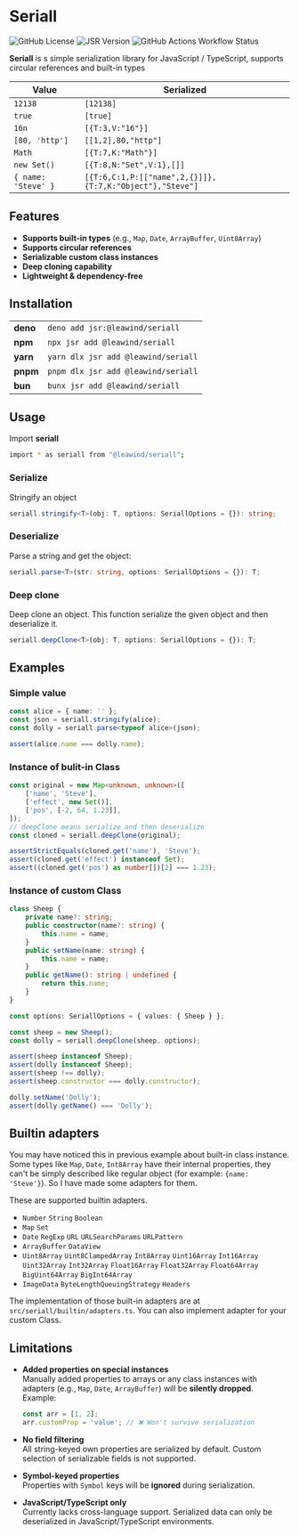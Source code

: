 # Seriall

![GitHub License](https://img.shields.io/github/license/Leawind/seriall)
![JSR Version](https://img.shields.io/jsr/v/%40leawind/seriall?logo=JSR)
![GitHub Actions Workflow Status](https://img.shields.io/github/actions/workflow/status/Leawind/seriall/deno-test.yaml?branch=main&logo=github-actions&label=test)

**Seriall** is s simple serialization library for JavaScript / TypeScript, supports circular references and built-in types

| Value               | Serialized                                               |
| ------------------- | -------------------------------------------------------- |
| `12138`             | `[12138]`                                                |
| `true`              | `[true]`                                                 |
| `16n`               | `[{T:3,V:"16"}]`                                         |
| `[80, 'http']`      | `[[1,2],80,"http"]`                                      |
| `Math`              | `[{T:7,K:"Math"}]`                                       |
| `new Set()`         | `[{T:8,N:"Set",V:1},[]]`                                 |
| `{ name: 'Steve' }` | `[{T:6,C:1,P:[["name",2,{}]]},{T:7,K:"Object"},"Steve"]` |

## Features

- **Supports built-in types** (e.g., `Map`, `Date`, `ArrayBuffer`, `Uint8Array`)
- **Supports circular references**
- **Serializable custom class instances**
- **Deep cloning capability**
- **Lightweight & dependency-free**

## Installation

|          |                                     |
| -------- | ----------------------------------- |
| **deno** | `deno add jsr:@leawind/seriall`     |
| **npm**  | `npx jsr add @leawind/seriall`      |
| **yarn** | `yarn dlx jsr add @leawind/seriall` |
| **pnpm** | `pnpm dlx jsr add @leawind/seriall` |
| **bun**  | `bunx jsr add @leawind/seriall`     |

## Usage

Import **seriall**

```bash
import * as seriall from "@leawind/seriall";
```

### Serialize

Stringify an object

```ts
seriall.stringify<T>(obj: T, options: SeriallOptions = {}): string;
```

### Deserialize

Parse a string and get the object:

```ts
seriall.parse<T>(str: string, options: SeriallOptions = {}): T;
```

### Deep clone

Deep clone an object. This function serialize the given object and then deserialize it.

```ts
seriall.deepClone<T>(obj: T, options: SeriallOptions = {}): T;
```

## Examples

### Simple value

```ts
const alice = { name: '' };
const json = seriall.stringify(alice);
const dolly = seriall.parse<typeof alice>(json);

assert(alice.name === dolly.name);
```

### Instance of bulit-in Class

```typescript
const original = new Map<unknown, unknown>([
	['name', 'Steve'],
	['effect', new Set()],
	['pos', [-2, 64, 1.23]],
]);
// deepClone means serialize and then deserialize
const cloned = seriall.deepClone(original);

assertStrictEquals(cloned.get('name'), 'Steve');
assert(cloned.get('effect') instanceof Set);
assert((cloned.get('pos') as number[])[2] === 1.23);
```

### Instance of custom Class

```ts
class Sheep {
	private name?: string;
	public constructor(name?: string) {
		this.name = name;
	}
	public setName(name: string) {
		this.name = name;
	}
	public getName(): string | undefined {
		return this.name;
	}
}

const options: SeriallOptions = { values: { Sheep } };

const sheep = new Sheep();
const dolly = seriall.deepClone(sheep, options);

assert(sheep instanceof Sheep);
assert(dolly instanceof Sheep);
assert(sheep !== dolly);
assert(sheep.constructor === dolly.constructor);

dolly.setName('Dolly');
assert(dolly.getName() === 'Dolly');
```

## Builtin adapters

You may have noticed this in previous example about built-in class instance. Some types like `Map`, `Date`, `Int8Array` have their internal properties, they can't be simply described like regular object (for example: `{name: 'Steve'}`). So I have made some adapters for them.

These are supported builtin adapters.

- `Number` `String` `Boolean`
- `Map` `Set`
- `Date` `RegExp` `URL` `URLSearchParams` `URLPattern`
- `ArrayBuffer` `DataView`
- `Uint8Array` `Uint8ClampedArray` `Int8Array` `Uint16Array` `Int16Array` `Uint32Array` `Int32Array` `Float16Array` `Float32Array` `Float64Array` `BigUint64Array` `BigInt64Array`
- `ImageData` `ByteLengthQueuingStrategy` `Headers`

The implementation of those built-in adapters are at `src/seriall/builtin/adapters.ts`. You can also implement adapter for your custom Class.

## Limitations

- **Added properties on special instances**\
  Manually added properties to arrays or any class instances with adapters (e.g., `Map`, `Date`, `ArrayBuffer`) will be **silently dropped**.\
  Example:

  ```ts
  const arr = [1, 2];
  arr.customProp = 'value'; // ❌ Won't survive serialization
  ```

- **No field filtering**\
  All string-keyed own properties are serialized by default. Custom selection of serializable fields is not supported.

- **Symbol-keyed properties**\
  Properties with `Symbol` keys will be **ignored** during serialization.

- **JavaScript/TypeScript only**\
  Currently lacks cross-language support. Serialized data can only be deserialized in JavaScript/TypeScript environments.
